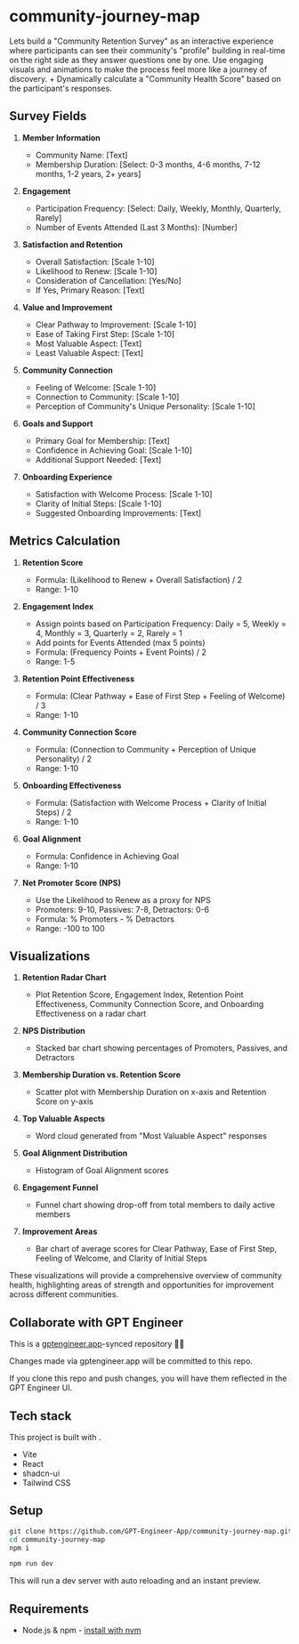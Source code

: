# community-journey-map

Lets build a "Community Retention Survey" as an interactive experience where participants can see their community's "profile" building in real-time on the right side as they answer questions one by one. Use engaging visuals and animations to make the process feel more like a journey of discovery. + Dynamically calculate a "Community Health Score" based on the participant's responses.


## Survey Fields

1. **Member Information**
   - Community Name: [Text]
   - Membership Duration: [Select: 0-3 months, 4-6 months, 7-12 months, 1-2 years, 2+ years]

2. **Engagement**
   - Participation Frequency: [Select: Daily, Weekly, Monthly, Quarterly, Rarely]
   - Number of Events Attended (Last 3 Months): [Number]

3. **Satisfaction and Retention**
   - Overall Satisfaction: [Scale 1-10]
   - Likelihood to Renew: [Scale 1-10]
   - Consideration of Cancellation: [Yes/No]
   - If Yes, Primary Reason: [Text]

4. **Value and Improvement**
   - Clear Pathway to Improvement: [Scale 1-10]
   - Ease of Taking First Step: [Scale 1-10]
   - Most Valuable Aspect: [Text]
   - Least Valuable Aspect: [Text]

5. **Community Connection**
   - Feeling of Welcome: [Scale 1-10]
   - Connection to Community: [Scale 1-10]
   - Perception of Community's Unique Personality: [Scale 1-10]

6. **Goals and Support**
   - Primary Goal for Membership: [Text]
   - Confidence in Achieving Goal: [Scale 1-10]
   - Additional Support Needed: [Text]

7. **Onboarding Experience**
   - Satisfaction with Welcome Process: [Scale 1-10]
   - Clarity of Initial Steps: [Scale 1-10]
   - Suggested Onboarding Improvements: [Text]

## Metrics Calculation

1. **Retention Score**
   - Formula: (Likelihood to Renew + Overall Satisfaction) / 2
   - Range: 1-10

2. **Engagement Index**
   - Assign points based on Participation Frequency:
     Daily = 5, Weekly = 4, Monthly = 3, Quarterly = 2, Rarely = 1
   - Add points for Events Attended (max 5 points)
   - Formula: (Frequency Points + Event Points) / 2
   - Range: 1-5

3. **Retention Point Effectiveness**
   - Formula: (Clear Pathway + Ease of First Step + Feeling of Welcome) / 3
   - Range: 1-10

4. **Community Connection Score**
   - Formula: (Connection to Community + Perception of Unique Personality) / 2
   - Range: 1-10

5. **Onboarding Effectiveness**
   - Formula: (Satisfaction with Welcome Process + Clarity of Initial Steps) / 2
   - Range: 1-10

6. **Goal Alignment**
   - Formula: Confidence in Achieving Goal
   - Range: 1-10

7. **Net Promoter Score (NPS)**
   - Use the Likelihood to Renew as a proxy for NPS
   - Promoters: 9-10, Passives: 7-8, Detractors: 0-6
   - Formula: % Promoters - % Detractors
   - Range: -100 to 100

## Visualizations

1. **Retention Radar Chart**
   - Plot Retention Score, Engagement Index, Retention Point Effectiveness, Community Connection Score, and Onboarding Effectiveness on a radar chart

2. **NPS Distribution**
   - Stacked bar chart showing percentages of Promoters, Passives, and Detractors

3. **Membership Duration vs. Retention Score**
   - Scatter plot with Membership Duration on x-axis and Retention Score on y-axis

4. **Top Valuable Aspects**
   - Word cloud generated from "Most Valuable Aspect" responses

5. **Goal Alignment Distribution**
   - Histogram of Goal Alignment scores

6. **Engagement Funnel**
   - Funnel chart showing drop-off from total members to daily active members

7. **Improvement Areas**
   - Bar chart of average scores for Clear Pathway, Ease of First Step, Feeling of Welcome, and Clarity of Initial Steps

These visualizations will provide a comprehensive overview of community health, highlighting areas of strength and opportunities for improvement across different communities.

## Collaborate with GPT Engineer

This is a [gptengineer.app](https://gptengineer.app)-synced repository 🌟🤖

Changes made via gptengineer.app will be committed to this repo.

If you clone this repo and push changes, you will have them reflected in the GPT Engineer UI.

## Tech stack

This project is built with .

- Vite
- React
- shadcn-ui
- Tailwind CSS

## Setup

```sh
git clone https://github.com/GPT-Engineer-App/community-journey-map.git
cd community-journey-map
npm i
```

```sh
npm run dev
```

This will run a dev server with auto reloading and an instant preview.

## Requirements

- Node.js & npm - [install with nvm](https://github.com/nvm-sh/nvm#installing-and-updating)
